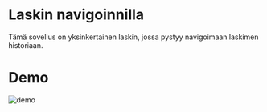 # Laskin navigoinnilla
Tämä sovellus on yksinkertainen laskin, jossa pystyy navigoimaan laskimen historiaan.

# Demo

![demo](./images/demo.gif)